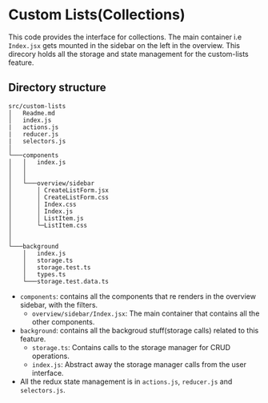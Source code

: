 # Custom Lists(Collections)

This code provides the interface for collections. The main container i.e `Index.jsx` gets mounted in the sidebar on the left in the overview. This direcory holds all the storage and state management for the custom-lists feature.

## Directory structure

```
src/custom-lists
│   Readme.md
│   index.js
|   actions.js
|   reducer.js
|   selectors.js
│
└───components
│   │   index.js
│   │
│   │
│   └───overview/sidebar
│       │ CreateListForm.jsx
│       │ CreateListForm.css
│       │ Index.css
│       │ Index.js
│       │ ListItem.js
│       └─ListItem.css
│
│
└───background
    │   index.js
    │   storage.ts
    │   storage.test.ts
    │   types.ts
    └───storage.test.data.ts
```

-   `components`: contains all the components that re renders in the overview sidebar, with the filters.
    -   `overview/sidebar/Index.jsx`: The main container that contains all the other components.
-   `background`: contains all the backgroud stuff(storage calls) related to this feature.
    -   `storage.ts`: Contains calls to the storage manager for CRUD operations.
    -   `index.js`: Abstract away the storage manager calls from the user interface.
-   All the redux state management is in `actions.js`, `reducer.js` and `selectors.js`.
